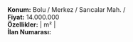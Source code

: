## 

**Konum:** Bolu / Merkez / Sarıcalar Mah. /  
**Fiyat:** 14.000.000  
**Özellikler:**  |  m² |   
**İlan Numarası:** 
